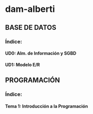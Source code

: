 # dam-alberti

## BASE DE DATOS

### Índice:
#### UD0: Alm. de Información y SGBD
#### UD1: Modelo E/R


## PROGRAMACIÓN

### Índice:
#### Tema 1: Introducción a la Programación

